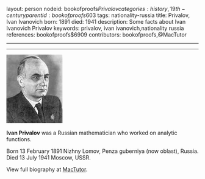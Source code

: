 layout: person
nodeid: bookofproofs$Privalov
categories: history,19th-century
parentid: bookofproofs$603
tags: nationality-russia
title: Privalov, Ivan Ivanovich
born: 1891
died: 1941
description: Some facts about Ivan Ivanovich Privalov
keywords: privalov, ivan ivanovich,nationality russia
references: bookofproofs$6909
contributors: bookofproofs,@MacTutor

---


---

![Privalov.jpg](https://github.com/bookofproofs/bookofproofs.github.io/blob/main/_sources/_assets/images/portraits/Privalov.jpg?raw=true)

**Ivan Privalov**  was a Russian mathematician who worked on analytic functions.

Born 13 February 1891 Nizhny Lomov, Penza guberniya (now oblast), Russia. Died 13 July 1941 Moscow, USSR.


View full biography at [MacTutor](https://mathshistory.st-andrews.ac.uk/Biographies/Privalov/).